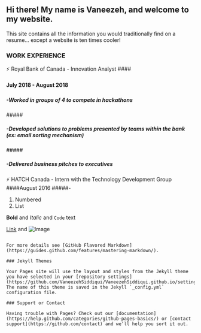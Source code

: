 ## Hi there! My name is Vaneezeh, and welcome to my website. 

This site contains all the information you would traditionally find on a resume... except a website is ten times cooler! 

### WORK EXPERIENCE 

:zap: Royal Bank of Canada - Innovation Analyst 
####<h4>July 2018 - August 2018 </h4> 
##### <h5> -Worked in groups of 4 to compete in hackathons </h5> 
#####<h5>-Developed solutions to problems presented by teams within the bank (ex: email sorting mechanism) </h5> 
#####<h5>-Delivered business pitches to executives </h5> 

:zap: HATCH Canada - Intern with the Technology Development Group 
####August 2016
#####-

1. Numbered
2. List

**Bold** and _Italic_ and `Code` text

[Link](url) and ![Image](src)
```

For more details see [GitHub Flavored Markdown](https://guides.github.com/features/mastering-markdown/).

### Jekyll Themes

Your Pages site will use the layout and styles from the Jekyll theme you have selected in your [repository settings](https://github.com/VaneezehSiddiqui/VaneezehSiddiqui.github.io/settings). The name of this theme is saved in the Jekyll `_config.yml` configuration file.

### Support or Contact

Having trouble with Pages? Check out our [documentation](https://help.github.com/categories/github-pages-basics/) or [contact support](https://github.com/contact) and we’ll help you sort it out.
